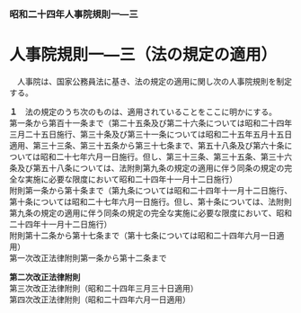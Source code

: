 ### 昭和二十四年人事院規則一―三  
# 人事院規則一―三（法の規定の適用）  
　人事院は、国家公務員法に基き、法の規定の適用に関し次の人事院規則を制定する。  
  
**１**　法の規定のうち次のものは、適用されていることをここに明かにする。  
第一条から第百十一条まで（第二十五条及び第二十六条については昭和二十四年三月二十五日施行、第三十条及び第三十一条については昭和二十五年五月十五日適用、第三十三条、第三十五条から第三十七条まで、第五十八条及び第六十条については昭和二十七年六月一日施行。但し、第三十三条、第三十五条、第三十六条及び第五十八条については、法附則第九条の規定の適用に伴う同条の規定の完全な実施に必要な限度において昭和二十四年十一月十二日施行）  
附則第一条から第十条まで（第九条については昭和二十四年十一月十二日施行、第十条については昭和二十七年六月一日施行。但し、第十条については、法附則第九条の規定の適用に伴う同条の規定の完全な実施に必要な限度において、昭和二十四年十一月十二日施行）  
附則第十二条から第十七条まで（第十七条については昭和二十四年六月一日適用）  
第一次改正法律附則第一条から第十二条まで  
  
**第二次改正法律附則**  
第三次改正法律附則（昭和二十四年三月三十日適用）  
第四次改正法律附則（昭和二十四年六月一日適用）  
  
